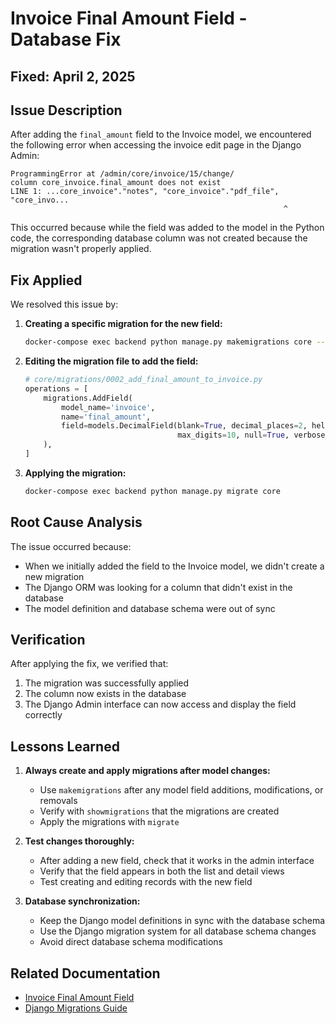 # Invoice Final Amount Field - Database Fix
## Fixed: April 2, 2025

## Issue Description

After adding the `final_amount` field to the Invoice model, we encountered the following error when accessing the invoice edit page in the Django Admin:

```
ProgrammingError at /admin/core/invoice/15/change/
column core_invoice.final_amount does not exist
LINE 1: ...core_invoice"."notes", "core_invoice"."pdf_file", "core_invo...
                                                             ^
```

This occurred because while the field was added to the model in the Python code, the corresponding database column was not created because the migration wasn't properly applied.

## Fix Applied

We resolved this issue by:

1. **Creating a specific migration for the new field:**
   ```bash
   docker-compose exec backend python manage.py makemigrations core --empty --name add_final_amount_to_invoice
   ```

2. **Editing the migration file to add the field:**
   ```python
   # core/migrations/0002_add_final_amount_to_invoice.py
   operations = [
       migrations.AddField(
           model_name='invoice',
           name='final_amount',
           field=models.DecimalField(blank=True, decimal_places=2, help_text='Custom final amount to be displayed to the customer.', 
                                     max_digits=10, null=True, verbose_name='Final Amount'),
       ),
   ]
   ```

3. **Applying the migration:**
   ```bash
   docker-compose exec backend python manage.py migrate core
   ```

## Root Cause Analysis

The issue occurred because:
- When we initially added the field to the Invoice model, we didn't create a new migration
- The Django ORM was looking for a column that didn't exist in the database
- The model definition and database schema were out of sync

## Verification

After applying the fix, we verified that:
1. The migration was successfully applied
2. The column now exists in the database
3. The Django Admin interface can now access and display the field correctly

## Lessons Learned

1. **Always create and apply migrations after model changes:**
   - Use `makemigrations` after any model field additions, modifications, or removals
   - Verify with `showmigrations` that the migrations are created
   - Apply the migrations with `migrate`

2. **Test changes thoroughly:**
   - After adding a new field, check that it works in the admin interface
   - Verify that the field appears in both the list and detail views
   - Test creating and editing records with the new field

3. **Database synchronization:**
   - Keep the Django model definitions in sync with the database schema
   - Use the Django migration system for all database schema changes
   - Avoid direct database schema modifications

## Related Documentation

- [Invoice Final Amount Field](/docs/invoice_final_amount.md)
- [Django Migrations Guide](https://docs.djangoproject.com/en/5.1/topics/migrations/) 